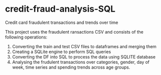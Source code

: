 # credit-fraud-analysis-SQL
Credit card fraudulent transactions and trends over time

This project uses the fraudulent ransactions CSV and consists of the following operations:
1. Converting the train and test CSV files to dataframes and merging them
2. Creating a SQLite engine to perform SQL queries
3. Converting the DF into SQL to process the data using SQLITE database
4. Analysing the frudulent transactions over categories, gender, day of week, time series and spending trends across age groups.
